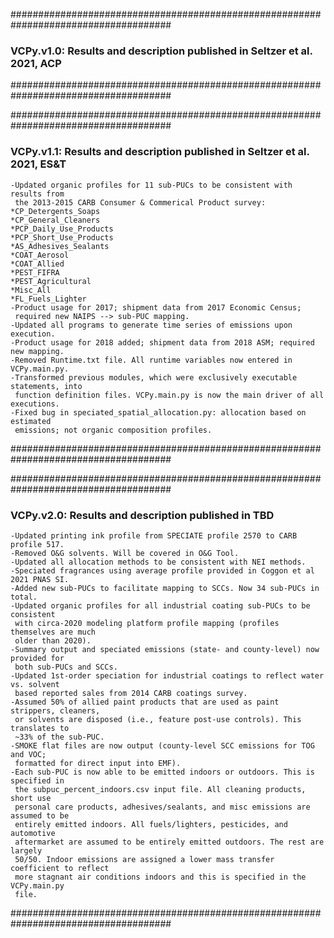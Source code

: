 #####################################################################################
### VCPy.v1.0: Results and description published in Seltzer et al. 2021, ACP
#####################################################################################

#####################################################################################
### VCPy.v1.1: Results and description published in Seltzer et al. 2021, ES&T
    -Updated organic profiles for 11 sub-PUCs to be consistent with results from
     the 2013-2015 CARB Consumer & Commerical Product survey:
	*CP_Detergents_Soaps
	*CP_General_Cleaners
	*PCP_Daily_Use_Products
	*PCP_Short_Use_Products
	*AS_Adhesives_Sealants
	*COAT_Aerosol
	*COAT_Allied
	*PEST_FIFRA
	*PEST_Agricultural
	*Misc_All
	*FL_Fuels_Lighter
    -Product usage for 2017; shipment data from 2017 Economic Census;
     required new NAIPS --> sub-PUC mapping.
    -Updated all programs to generate time series of emissions upon execution.
    -Product usage for 2018 added; shipment data from 2018 ASM; required new mapping.
    -Removed Runtime.txt file. All runtime variables now entered in VCPy.main.py.
    -Transformed previous modules, which were exclusively executable statements, into
     function definition files. VCPy.main.py is now the main driver of all executions.
    -Fixed bug in speciated_spatial_allocation.py: allocation based on estimated
     emissions; not organic composition profiles.
#####################################################################################

#####################################################################################
### VCPy.v2.0: Results and description published in TBD
	-Updated printing ink profile from SPECIATE profile 2570 to CARB profile 517.
	-Removed O&G solvents. Will be covered in O&G Tool.
	-Updated all allocation methods to be consistent with NEI methods.
	-Speciated fragrances using average profile provided in Coggon et al 2021 PNAS SI.
	-Added new sub-PUCs to facilitate mapping to SCCs. Now 34 sub-PUCs in total.
	-Updated organic profiles for all industrial coating sub-PUCs to be consistent
	 with circa-2020 modeling platform profile mapping (profiles themselves are much
	 older than 2020).
	-Summary output and speciated emissions (state- and county-level) now provided for
	 both sub-PUCs and SCCs.
	-Updated 1st-order speciation for industrial coatings to reflect water vs. solvent
	 based reported sales from 2014 CARB coatings survey.
	-Assumed 50% of allied paint products that are used as paint strippers, cleaners, 
	 or solvents are disposed (i.e., feature post-use controls). This translates to 
	 ~33% of the sub-PUC.
	-SMOKE flat files are now output (county-level SCC emissions for TOG and VOC;
	 formatted for direct input into EMF).
	-Each sub-PUC is now able to be emitted indoors or outdoors. This is specified in
	 the subpuc_percent_indoors.csv input file. All cleaning products, short use 
	 personal care products, adhesives/sealants, and misc emissions are assumed to be
	 entirely emitted indoors. All fuels/lighters, pesticides, and automotive 
	 aftermarket are assumed to be entirely emitted outdoors. The rest are largely
	 50/50. Indoor emissions are assigned a lower mass transfer coefficient to reflect
	 more stagnant air conditions indoors and this is specified in the VCPy.main.py
	 file.
#####################################################################################
